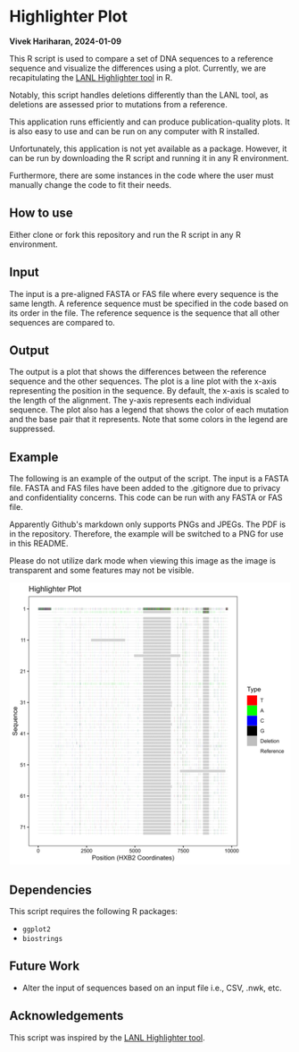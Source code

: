 # Highlighter Plot
**Vivek Hariharan, 2024-01-09**

This R script is used to compare a set of DNA sequences to a reference sequence and visualize the differences using a plot.
Currently, we are recapitulating the [LANL Highlighter tool](https://www.hiv.lanl.gov/content/sequence/HIGHLIGHT/highlighter_top.html) in R.

Notably, this script handles deletions differently than the LANL tool, as deletions are assessed prior to mutations from a reference. 

This application runs efficiently and can produce publication-quality plots. It is also easy to use and can be run on any computer with R installed.

Unfortunately, this application is not yet available as a package. However, it can be run by downloading the R script and running it in any R environment.

Furthermore, there are some instances in the code where the user must manually change the code to fit their needs.

## How to use
Either clone or fork this repository and run the R script in any R environment.

## Input
The input is a pre-aligned FASTA or FAS file where every sequence is the same length. A reference sequence must be specified in the code based on its order in the file. The reference sequence is the sequence that all other sequences are compared to.

## Output
The output is a plot that shows the differences between the reference sequence and the other sequences. The plot is a line plot with the x-axis representing the position in the sequence. By default, the x-axis is scaled to the length of the alignment. The y-axis represents each individual sequence. The plot also has a legend that shows the color of each mutation and the base pair that it represents. Note that some colors in the legend are suppressed. 

## Example
The following is an example of the output of the script. The input is a FASTA file. FASTA and FAS files have been added to the .gitignore due to privacy and confidentiality concerns. This code can be run with any FASTA or FAS file.

Apparently Github's markdown only supports PNGs and JPEGs. The PDF is in the repository. Therefore, the example will be switched to a PNG for use in this README.

Please do not utilize dark mode when viewing this image as the image is transparent and some features may not be visible.

![Example](highlighter_plot.png)

## Dependencies
This script requires the following R packages:
* `ggplot2`
* `biostrings`

## Future Work
* Alter the input of sequences based on an input file i.e., CSV, .nwk, etc.

## Acknowledgements
This script was inspired by the [LANL Highlighter tool](https://www.hiv.lanl.gov/content/sequence/HIGHLIGHT/highlighter_top.html). 